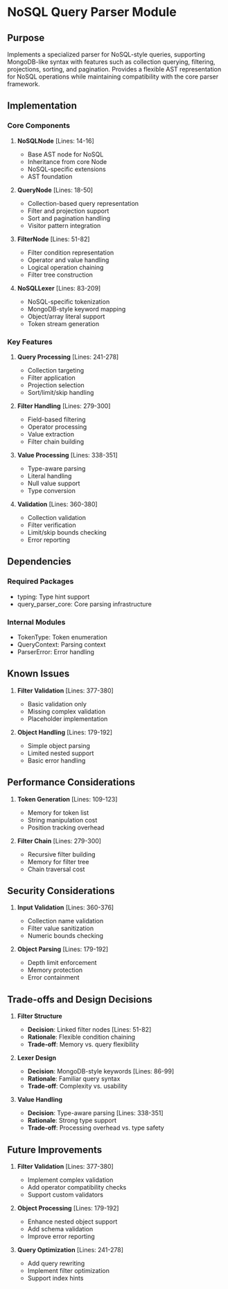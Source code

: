 # NoSQL Query Parser Module

## Purpose

Implements a specialized parser for NoSQL-style queries, supporting MongoDB-like syntax with features such as collection querying, filtering, projections, sorting, and pagination. Provides a flexible AST representation for NoSQL operations while maintaining compatibility with the core parser framework.

## Implementation

### Core Components

1. **NoSQLNode** [Lines: 14-16]

   - Base AST node for NoSQL
   - Inheritance from core Node
   - NoSQL-specific extensions
   - AST foundation

2. **QueryNode** [Lines: 18-50]

   - Collection-based query representation
   - Filter and projection support
   - Sort and pagination handling
   - Visitor pattern integration

3. **FilterNode** [Lines: 51-82]

   - Filter condition representation
   - Operator and value handling
   - Logical operation chaining
   - Filter tree construction

4. **NoSQLLexer** [Lines: 83-209]
   - NoSQL-specific tokenization
   - MongoDB-style keyword mapping
   - Object/array literal support
   - Token stream generation

### Key Features

1. **Query Processing** [Lines: 241-278]

   - Collection targeting
   - Filter application
   - Projection selection
   - Sort/limit/skip handling

2. **Filter Handling** [Lines: 279-300]

   - Field-based filtering
   - Operator processing
   - Value extraction
   - Filter chain building

3. **Value Processing** [Lines: 338-351]

   - Type-aware parsing
   - Literal handling
   - Null value support
   - Type conversion

4. **Validation** [Lines: 360-380]
   - Collection validation
   - Filter verification
   - Limit/skip bounds checking
   - Error reporting

## Dependencies

### Required Packages

- typing: Type hint support
- query_parser_core: Core parsing infrastructure

### Internal Modules

- TokenType: Token enumeration
- QueryContext: Parsing context
- ParserError: Error handling

## Known Issues

1. **Filter Validation** [Lines: 377-380]

   - Basic validation only
   - Missing complex validation
   - Placeholder implementation

2. **Object Handling** [Lines: 179-192]
   - Simple object parsing
   - Limited nested support
   - Basic error handling

## Performance Considerations

1. **Token Generation** [Lines: 109-123]

   - Memory for token list
   - String manipulation cost
   - Position tracking overhead

2. **Filter Chain** [Lines: 279-300]
   - Recursive filter building
   - Memory for filter tree
   - Chain traversal cost

## Security Considerations

1. **Input Validation** [Lines: 360-376]

   - Collection name validation
   - Filter value sanitization
   - Numeric bounds checking

2. **Object Parsing** [Lines: 179-192]
   - Depth limit enforcement
   - Memory protection
   - Error containment

## Trade-offs and Design Decisions

1. **Filter Structure**

   - **Decision**: Linked filter nodes [Lines: 51-82]
   - **Rationale**: Flexible condition chaining
   - **Trade-off**: Memory vs. query flexibility

2. **Lexer Design**

   - **Decision**: MongoDB-style keywords [Lines: 86-99]
   - **Rationale**: Familiar query syntax
   - **Trade-off**: Complexity vs. usability

3. **Value Handling**
   - **Decision**: Type-aware parsing [Lines: 338-351]
   - **Rationale**: Strong type support
   - **Trade-off**: Processing overhead vs. type safety

## Future Improvements

1. **Filter Validation** [Lines: 377-380]

   - Implement complex validation
   - Add operator compatibility checks
   - Support custom validators

2. **Object Processing** [Lines: 179-192]

   - Enhance nested object support
   - Add schema validation
   - Improve error reporting

3. **Query Optimization** [Lines: 241-278]
   - Add query rewriting
   - Implement filter optimization
   - Support index hints
